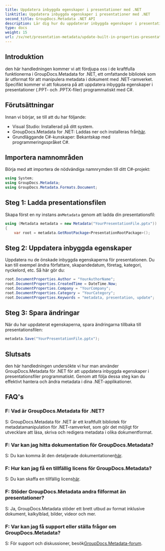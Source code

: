 ```yaml
---
title: Uppdatera inbyggda egenskaper i presentationer med .NET
linktitle: Uppdatera inbyggda egenskaper i presentationer med .NET
second_title: GroupDocs.Metadata .NET API
description: Lär dig hur du uppdaterar inbyggda egenskaper i presentationer med .NET med GroupDocs.Metadata, ett mångsidigt bibliotek för metadatamanipulation.
type: docs
weight: 15
url: /sv/net/presentation-metadata/update-built-in-properties-presentations/
---
```

## Introduktion
den här handledningen kommer vi att fördjupa oss i de kraftfulla funktionerna i GroupDocs.Metadata for .NET, ett omfattande bibliotek som är utformat för att manipulera metadata i dokument med .NET-ramverket. Specifikt kommer vi att fokusera på att uppdatera inbyggda egenskaper i presentationer (.PPT- och .PPTX-filer) programmatiskt med C#.
## Förutsättningar
Innan vi börjar, se till att du har följande:
- Visual Studio: Installerad på ditt system.
-  GroupDocs.Metadata for .NET: Laddas ner och installeras från[här](https://releases.groupdocs.com/metadata/net/).
- Grundläggande C#-kunskaper: Bekantskap med programmeringsspråket C#.

## Importera namnområden
Börja med att importera de nödvändiga namnrymden till ditt C#-projekt:
```csharp
using System;
using GroupDocs.Metadata;
using GroupDocs.Metadata.Formats.Document;
```
## Steg 1: Ladda presentationsfilen
 Skapa först en ny instans av`Metadata` genom att ladda din presentationsfil:
```csharp
using (Metadata metadata = new Metadata("YourPresentationFile.pptx"))
{
    var root = metadata.GetRootPackage<PresentationRootPackage>();
```
## Steg 2: Uppdatera inbyggda egenskaper
Uppdatera nu de önskade inbyggda egenskaperna för presentationen. Du kan till exempel ändra författare, skapandedatum, företag, kategori, nyckelord, etc. Så här gör du:
```csharp
root.DocumentProperties.Author = "YourAuthorName";
root.DocumentProperties.CreatedTime = DateTime.Now;
root.DocumentProperties.Company = "YourCompany";
root.DocumentProperties.Category = "YourCategory";
root.DocumentProperties.Keywords = "metadata, presentation, update";
```
## Steg 3: Spara ändringar
När du har uppdaterat egenskaperna, spara ändringarna tillbaka till presentationsfilen:
```csharp
metadata.Save("YourPresentationFile.pptx");
```

## Slutsats
den här handledningen undersökte vi hur man använder GroupDocs.Metadata för .NET för att uppdatera inbyggda egenskaper i presentationsfiler programmatiskt. Genom att följa dessa steg kan du effektivt hantera och ändra metadata i dina .NET-applikationer.

## FAQ's
### F: Vad är GroupDocs.Metadata för .NET?
S: GroupDocs.Metadata för .NET är ett kraftfullt bibliotek för metadatamanipulation för .NET-ramverket, som gör det möjligt för utvecklare att läsa, skriva och redigera metadata i olika dokumentformat.
### F: Var kan jag hitta dokumentation för GroupDocs.Metadata?
 S: Du kan komma åt den detaljerade dokumentationen[här](https://reference.groupdocs.com/metadata/net/).
### F: Hur kan jag få en tillfällig licens för GroupDocs.Metadata?
 S: Du kan skaffa en tillfällig licens[här](https://purchase.groupdocs.com/temporary-license/).
### F: Stöder GroupDocs.Metadata andra filformat än presentationer?
S: Ja, GroupDocs.Metadata stöder ett brett utbud av format inklusive dokument, kalkylblad, bilder, videor och mer.
### F: Var kan jag få support eller ställa frågor om GroupDocs.Metadata?
 S: För support och diskussioner, besök[GroupDocs.Metadata-forum](https://forum.groupdocs.com/c/metadata/14).
